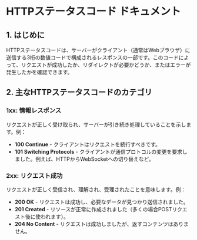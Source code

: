 # HTTPステータスコード ドキュメント

## 1. はじめに

HTTPステータスコードは、サーバーがクライアント（通常はWebブラウザ）に送信する3桁の数値コードで構成されるレスポンスの一部です。このコードによって、リクエストが成功したか、リダイレクトが必要かどうか、またはエラーが発生したかを確認できます。

## 2. 主なHTTPステータスコードのカテゴリ

### 1xx: 情報レスポンス

リクエストが正しく受け取られ、サーバーが引き続き処理していることを示します。例：
- **100 Continue** - クライアントはリクエストを続行すべきです。
- **101 Switching Protocols** - クライアントが通信プロトコルの変更を要求しました。例えば、HTTPからWebSocketへの切り替えなど。

### 2xx: リクエスト成功

リクエストが正しく受信され、理解され、受理されたことを意味します。例：
- **200 OK** - リクエストは成功し、必要なデータが見つかり送信されました。
- **201 Created** - リソースが正常に作成されました（多くの場合POSTリクエスト後に使われます）。
- **204 No Content** - リクエストは成功しましたが、返すコンテンツはありません。